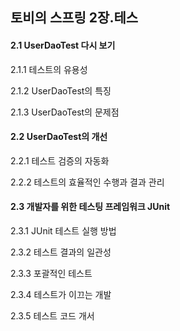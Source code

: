 ## 토비의 스프링 2장.테스

#### 2.1 UserDaoTest 다시 보기 

2.1.1 테스트의 유용성

2.1.2 UserDaoTest의 특징 

2.1.3 UserDaoTest의 문제점

#### 2.2 UserDaoTest의 개선

2.2.1 테스트 검증의 자동화

2.2.2 테스트의 효율적인 수행과 결과 관리

#### 2.3 개발자를 위한 테스팅 프레임워크 JUnit

2.3.1 JUnit 테스트 실행 방법

2.3.2 테스트 결과의 일관성

2.3.3 포괄적인 테스트

2.3.4 테스트가 이끄는 개발

2.3.5 테스트 코드 개서